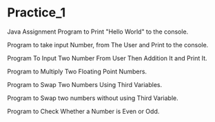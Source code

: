 # Practice_1
 Java Assignment
Program to Print "Hello World" to the console.

Program to take input Number, from The User and Print to the console.

Program To Input Two Number From User Then Addition It and Print It.

Program to Multiply Two Floating Point Numbers.

Program to Swap Two Numbers Using Third Variables.

Program to Swap two numbers without using Third Variable.

Program to Check Whether a Number is Even or Odd.
